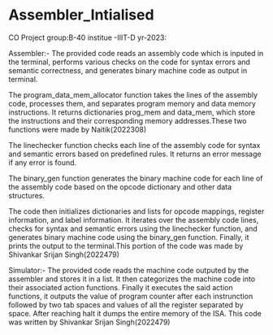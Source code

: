 # Assembler_Intialised
CO Project  group:B-40 institue -IIIT-D yr-2023:

Assembler:- 
The provided code reads an assembly code which is inputed in the terminal, performs various checks on the code for syntax errors and semantic correctness, and generates binary machine code as output in terminal.
 
 The program_data_mem_allocator function takes the lines of the assembly code, processes them, and separates program memory and data memory instructions. It returns dictionaries prog_mem and data_mem, which store the instructions and their corresponding memory addresses.These two functions were made by Naitik(2022308)

The linechecker function checks each line of the assembly code for syntax and semantic errors based on predefined rules. It returns an error message if any error is found.

The binary_gen function generates the binary machine code for each line of the assembly code based on the opcode dictionary and other data structures.

The code then initializes dictionaries and lists for opcode mappings, register information, and label information. It iterates over the assembly code lines, checks for syntax and semantic errors using the linechecker function, and generates binary machine code using the binary_gen function. Finally, it prints the output to the terminal.This portion of the code was made by Shivankar Srijan Singh(2022479)

Simulator:-
The provided code reads the machine code outputed by the assembler and stores it in a list. It then categorizes the machine code into their associated action functions. Finally it executes the said action functions, it outputs the value of program counter after each instrunction followed by two tab spaces and values of all the register separated by space.
After reaching halt it dumps the entire memory of the ISA. This code was written by Shivankar Srijan Singh(2022479)

